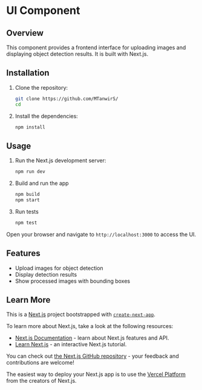 
# UI Component

## Overview
This component provides a frontend interface for uploading images and displaying object detection results. It is built with Next.js.

## Installation
1. Clone the repository:
    ```bash
    git clone https://github.com/MTanwirS/
    cd 
    ```
2. Install the dependencies:
    ```bash
    npm install
    ```


## Usage
1. Run the Next.js development server:
    ```bash
    npm run dev
    ```
2. Build and run the app
    ```bash
    npm build
    npm start
    ```
3. Run tests
    ```bash
    npm test
    ```

Open your browser and navigate to `http://localhost:3000` to access the UI.

## Features
- Upload images for object detection
- Display detection results
- Show processed images with bounding boxes


## Learn More
This is a [Next.js](https://nextjs.org) project bootstrapped with [`create-next-app`](https://nextjs.org/docs/app/api-reference/cli/create-next-app).

To learn more about Next.js, take a look at the following resources:

- [Next.js Documentation](https://nextjs.org/docs) - learn about Next.js features and API.
- [Learn Next.js](https://nextjs.org/learn) - an interactive Next.js tutorial.

You can check out [the Next.js GitHub repository](https://github.com/vercel/next.js) - your feedback and contributions are welcome!

The easiest way to deploy your Next.js app is to use the [Vercel Platform](https://vercel.com/new?utm_medium=default-template&filter=next.js&utm_source=create-next-app&utm_campaign=create-next-app-readme) from the creators of Next.js.
